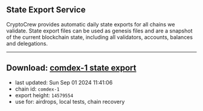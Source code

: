 ## State Export Service
CryptoCrew provides automatic daily state exports for all chains we validate. State export files can be used as genesis files and are a snapshot of the current blockchain state, including all validators, accounts, balances and delegations.

---
**Download: [comdex-1 state export](https://dl-eu2.ccvalidators.com/SERVICE/comdex/comdex-1_export_14579554.json)**
---

- last updated: Sun Sep 01 2024 11:41:06
- chain id: `comdex-1`
- export height: `14579554`
- use for: airdrops, local tests, chain recovery
